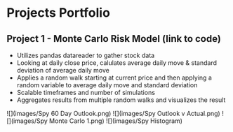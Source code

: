 # Projects Portfolio

## Project 1 - Monte Carlo Risk Model (link to code)
- Utilizes pandas datareader to gather stock data 
- Looking at daily close price, calulates average daily move & standard deviation of average daily move
- Applies a random walk starting at current price and then applying a random variable to average daily move and standard deviation
- Scalable timeframes and number of simulations 
- Aggregates results from multiple random walks and visualizes the result 

![](images/Spy 60 Day Outlook.png)
![](images/Spy Outlook v Actual.png)
![](images/Spy Monte Carlo 1.png)
![](images/Spy Histogram)
